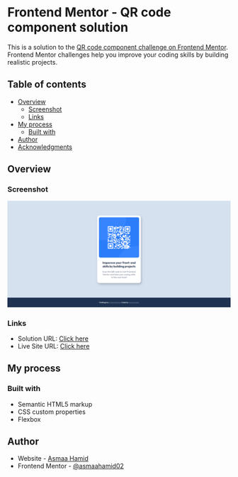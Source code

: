 # Frontend Mentor - QR code component solution

This is a solution to the [QR code component challenge on Frontend Mentor](https://www.frontendmentor.io/challenges/qr-code-component-iux_sIO_H). Frontend Mentor challenges help you improve your coding skills by building realistic projects.

## Table of contents

- [Overview](#overview)
  - [Screenshot](#screenshot)
  - [Links](#links)
- [My process](#my-process)
  - [Built with](#built-with)
- [Author](#author)
- [Acknowledgments](#acknowledgments)

## Overview

### Screenshot

![](./readme/screenshot.png)

### Links

- Solution URL: [Click here](https://github.com/asmaahamid02/qr-code-component)
- Live Site URL: [Click here](https://asmaahamid02.github.io/qr-code-component/)

## My process

### Built with

- Semantic HTML5 markup
- CSS custom properties
- Flexbox

## Author

- Website - [Asmaa Hamid](https://linktr.ee/asmaahamid02)
- Frontend Mentor - [@asmaahamid02](https://www.frontendmentor.io/profile/asmaahamid02)
